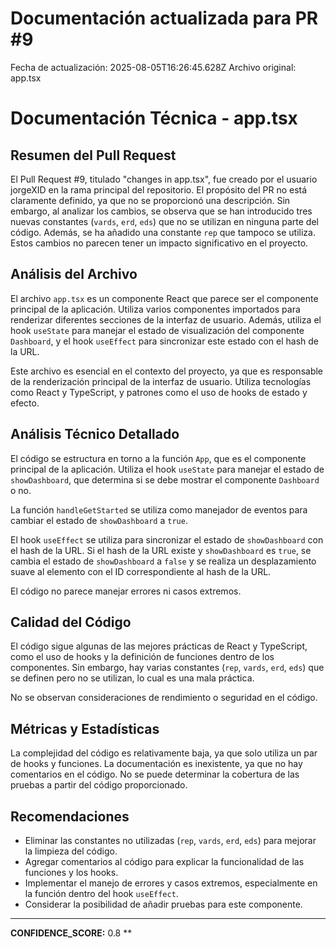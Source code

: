 # Documentación actualizada para PR #9

Fecha de actualización: 2025-08-05T16:26:45.628Z
Archivo original: app.tsx

# Documentación Técnica - app.tsx

## Resumen del Pull Request

El Pull Request #9, titulado "changes in app.tsx", fue creado por el usuario jorgeXID en la rama principal del repositorio. El propósito del PR no está claramente definido, ya que no se proporcionó una descripción. Sin embargo, al analizar los cambios, se observa que se han introducido tres nuevas constantes (`vards`, `erd`, `eds`) que no se utilizan en ninguna parte del código. Además, se ha añadido una constante `rep` que tampoco se utiliza. Estos cambios no parecen tener un impacto significativo en el proyecto.

## Análisis del Archivo

El archivo `app.tsx` es un componente React que parece ser el componente principal de la aplicación. Utiliza varios componentes importados para renderizar diferentes secciones de la interfaz de usuario. Además, utiliza el hook `useState` para manejar el estado de visualización del componente `Dashboard`, y el hook `useEffect` para sincronizar este estado con el hash de la URL. 

Este archivo es esencial en el contexto del proyecto, ya que es responsable de la renderización principal de la interfaz de usuario. Utiliza tecnologías como React y TypeScript, y patrones como el uso de hooks de estado y efecto.

## Análisis Técnico Detallado

El código se estructura en torno a la función `App`, que es el componente principal de la aplicación. Utiliza el hook `useState` para manejar el estado de `showDashboard`, que determina si se debe mostrar el componente `Dashboard` o no. 

La función `handleGetStarted` se utiliza como manejador de eventos para cambiar el estado de `showDashboard` a `true`. 

El hook `useEffect` se utiliza para sincronizar el estado de `showDashboard` con el hash de la URL. Si el hash de la URL existe y `showDashboard` es `true`, se cambia el estado de `showDashboard` a `false` y se realiza un desplazamiento suave al elemento con el ID correspondiente al hash de la URL.

El código no parece manejar errores ni casos extremos.

## Calidad del Código

El código sigue algunas de las mejores prácticas de React y TypeScript, como el uso de hooks y la definición de funciones dentro de los componentes. Sin embargo, hay varias constantes (`rep`, `vards`, `erd`, `eds`) que se definen pero no se utilizan, lo cual es una mala práctica. 

No se observan consideraciones de rendimiento o seguridad en el código.

## Métricas y Estadísticas

La complejidad del código es relativamente baja, ya que solo utiliza un par de hooks y funciones. La documentación es inexistente, ya que no hay comentarios en el código. No se puede determinar la cobertura de las pruebas a partir del código proporcionado.

## Recomendaciones

- Eliminar las constantes no utilizadas (`rep`, `vards`, `erd`, `eds`) para mejorar la limpieza del código.
- Agregar comentarios al código para explicar la funcionalidad de las funciones y los hooks.
- Implementar el manejo de errores y casos extremos, especialmente en la función dentro del hook `useEffect`.
- Considerar la posibilidad de añadir pruebas para este componente.

---

**CONFIDENCE_SCORE:** 0.8
**